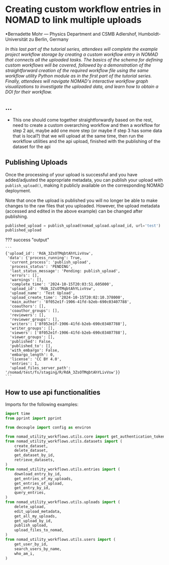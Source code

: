 # Creating custom workflow entries in NOMAD to link multiple uploads

•Bernadette Mohr — Physics Department and CSMB Adlershof, Humboldt-Universität zu Berlin, Germany

*In this last part of the tutorial series, attendees will complete the example project workflow storage by creating a custom workflow entry in NOMAD that connects all the uploaded tasks. The basics of the schema for defining custom workflows will be covered, followed by a demonstration of the straightforward creation of the required workflow file using the same workflow utility Python module as in the first part of the tutorial series. Finally, attendees will navigate NOMAD's interactive workflow graph visualizations to investigate the uploaded data, and learn how to obtain a DOI for their workflow.*

## ...

- This one should come together straightforwardly based on the rest, need to create a custom overarching workflow and then a workflow for step 2 api, maybe add one more step (or maybe if step 3 has some data that is local?) that we will upload at the same time, then run the workflow utilities and the api upload, finished with the publishing of the dataset for the api






















## Publishing Uploads

Once the processing of your upload is successful and you have added/adjusted the appropriate metadata, you can publish your upload with `publish_upload()`, making it publicly available on the corresponding NOMAD deployment.

Note that once the upload is published you will no longer be able to make changes to the raw files that you uploaded. However, the upload metadata (accessed and edited in the above example) can be changed after publishing.


```python
published_upload = publish_upload(nomad_upload.upload_id, url='test')
published_upload
```

??? success "output"

    ```
    {'upload_id': 'RdA_3ZsOTMqbtAhYLivVsw',
     'data': {'process_running': True,
      'current_process': 'publish_upload',
      'process_status': 'PENDING',
      'last_status_message': 'Pending: publish_upload',
      'errors': [],
      'warnings': [],
      'complete_time': '2024-10-15T20:03:51.605000',
      'upload_id': 'RdA_3ZsOTMqbtAhYLivVsw',
      'upload_name': 'Test Upload',
      'upload_create_time': '2024-10-15T20:02:10.378000',
      'main_author': '8f052e1f-1906-41fd-b2eb-690c03407788',
      'coauthors': [],
      'coauthor_groups': [],
      'reviewers': [],
      'reviewer_groups': [],
      'writers': ['8f052e1f-1906-41fd-b2eb-690c03407788'],
      'writer_groups': [],
      'viewers': ['8f052e1f-1906-41fd-b2eb-690c03407788'],
      'viewer_groups': [],
      'published': False,
      'published_to': [],
      'with_embargo': False,
      'embargo_length': 0,
      'license': 'CC BY 4.0',
      'entries': 1,
      'upload_files_server_path': '/nomad/test/fs/staging/R/RdA_3ZsOTMqbtAhYLivVsw'}}
    ```


## How to use api functionalities

Imports for the following examples:


```python
import time
from pprint import pprint

from decouple import config as environ

from nomad_utility_workflows.utils.core import get_authentication_token
from nomad_utility_workflows.utils.datasets import (
    create_dataset,
    delete_dataset,
    get_dataset_by_id,
    retrieve_datasets,
)
from nomad_utility_workflows.utils.entries import (
    download_entry_by_id,
    get_entries_of_my_uploads,
    get_entries_of_upload,
    get_entry_by_id,
    query_entries,
)
from nomad_utility_workflows.utils.uploads import (
    delete_upload,
    edit_upload_metadata,
    get_all_my_uploads,
    get_upload_by_id,
    publish_upload,
    upload_files_to_nomad,
)
from nomad_utility_workflows.utils.users import (
    get_user_by_id,
    search_users_by_name,
    who_am_i,
)
```